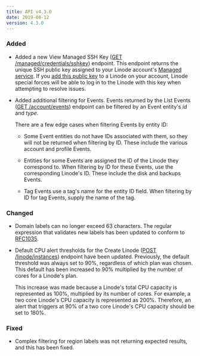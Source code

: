 ```yaml
---
title: API v4.3.0
date: 2019-08-12
version: 4.3.0
---
```


### Added

- Added a new View Managed SSH Key ([GET /managed/credentials/sshkey](/docs/api/managed/managed-ssh-key-view/)) endpoint. This endpoint returns the unique SSH public key assigned to your Linode account's [Managed service](https://www.linode.com/managed). If you [add this public key](/docs/platform/linode-managed/#adding-the-public-key) to a Linode on your account, Linode special forces will be able to log in to the Linode with this key when attempting to resolve issues.

- Added additional filtering for Events. Events returned by the List Events ([GET /account/events](/docs/api/account/events-list/)) endpoint can be filtered by an Event entity's _id_ and _type_.

    There are a few edge cases when filtering Events by entity ID:

    - Some Event entities do not have IDs associated with them, so they will not be returned when filtering by ID. These include the various account and profile Events.

    - Entities for some Events are assigned the ID of the Linode they correspond to. When filtering by ID for these Events, use the corresponding Linode's ID. These include the disk and backups Events.

    - Tag Events use a tag's name for the entity ID field. When filtering by ID for tag Events, supply the name of the tag.

### Changed

- Domain labels can no longer exceed 63 characters. The regular expression that validates new labels has been updated to conform to [RFC1035](https://tools.ietf.org/html/rfc1035).

- Default CPU alert thresholds for the Create Linode ([POST /linode/instances](/docs/api/linode-instances/linode-create/)) endpoint have been updated. Previously, the default threshold was always set to 90%, regardless of which plan was chosen. This default has been increased to 90% multiplied by the number of cores for a Linode's plan.

    This increase was made because a Linode's total CPU capacity is represented as 100%, multiplied by its number of cores. For example, a two core Linode's CPU capacity is represented as 200%. Therefore, an alert that triggers at 90% of a two core Linode's CPU capacity should be set to 180%.

### Fixed

- Complex filtering for region labels was not returning expected results, and this has been fixed.
